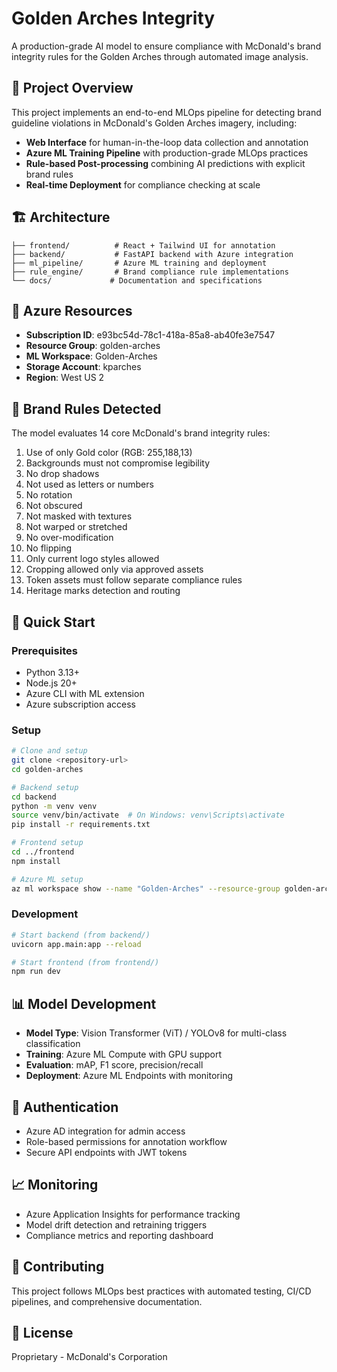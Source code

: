 # Golden Arches Integrity

A production-grade AI model to ensure compliance with McDonald's brand integrity rules for the Golden Arches through automated image analysis.

## 🎯 Project Overview

This project implements an end-to-end MLOps pipeline for detecting brand guideline violations in McDonald's Golden Arches imagery, including:

- **Web Interface** for human-in-the-loop data collection and annotation
- **Azure ML Training Pipeline** with production-grade MLOps practices
- **Rule-based Post-processing** combining AI predictions with explicit brand rules
- **Real-time Deployment** for compliance checking at scale

## 🏗️ Architecture

```
├── frontend/          # React + Tailwind UI for annotation
├── backend/           # FastAPI backend with Azure integration
├── ml_pipeline/       # Azure ML training and deployment
├── rule_engine/       # Brand compliance rule implementations
└── docs/             # Documentation and specifications
```

## 🔧 Azure Resources

- **Subscription ID**: e93bc54d-78c1-418a-85a8-ab40fe3e7547
- **Resource Group**: golden-arches
- **ML Workspace**: Golden-Arches
- **Storage Account**: kparches
- **Region**: West US 2

## 📐 Brand Rules Detected

The model evaluates 14 core McDonald's brand integrity rules:

1. Use of only Gold color (RGB: 255,188,13)
2. Backgrounds must not compromise legibility
3. No drop shadows
4. Not used as letters or numbers
5. No rotation
6. Not obscured
7. Not masked with textures
8. Not warped or stretched
9. No over-modification
10. No flipping
11. Only current logo styles allowed
12. Cropping allowed only via approved assets
13. Token assets must follow separate compliance rules
14. Heritage marks detection and routing

## 🚀 Quick Start

### Prerequisites
- Python 3.13+
- Node.js 20+
- Azure CLI with ML extension
- Azure subscription access

### Setup
```bash
# Clone and setup
git clone <repository-url>
cd golden-arches

# Backend setup
cd backend
python -m venv venv
source venv/bin/activate  # On Windows: venv\Scripts\activate
pip install -r requirements.txt

# Frontend setup
cd ../frontend
npm install

# Azure ML setup
az ml workspace show --name "Golden-Arches" --resource-group golden-arches
```

### Development
```bash
# Start backend (from backend/)
uvicorn app.main:app --reload

# Start frontend (from frontend/)
npm run dev
```

## 📊 Model Development

- **Model Type**: Vision Transformer (ViT) / YOLOv8 for multi-class classification
- **Training**: Azure ML Compute with GPU support
- **Evaluation**: mAP, F1 score, precision/recall
- **Deployment**: Azure ML Endpoints with monitoring

## 🔐 Authentication

- Azure AD integration for admin access
- Role-based permissions for annotation workflow
- Secure API endpoints with JWT tokens

## 📈 Monitoring

- Azure Application Insights for performance tracking
- Model drift detection and retraining triggers
- Compliance metrics and reporting dashboard

## 🤝 Contributing

This project follows MLOps best practices with automated testing, CI/CD pipelines, and comprehensive documentation.

## 📄 License

Proprietary - McDonald's Corporation 